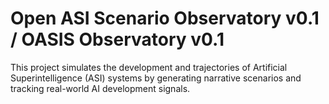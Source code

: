 # Open ASI Scenario Observatory v0.1 / OASIS Observatory v0.1

This project simulates the development and trajectories of Artificial Superintelligence (ASI) systems by generating narrative scenarios and tracking real-world AI development signals.

<!--
**oasis-observatory/OASIS-observatory** is a ✨ _special_ ✨ repository because its `README.md` (this file) appears on your GitHub profile.

Here are some ideas to get you started:

- 🔭 I’m currently working on ...
- 🌱 I’m currently learning ...
- 👯 I’m looking to collaborate on ...
- 🤔 I’m looking for help with ...
- 💬 Ask me about ...
- 📫 How to reach me: ...
- 😄 Pronouns: ...
- ⚡ Fun fact: ...
-->
